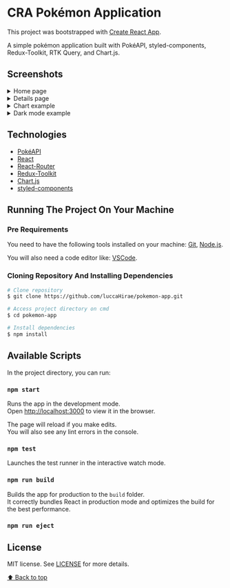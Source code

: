 # CRA Pokémon Application

This project was bootstrapped with [Create React App](https://github.com/facebook/create-react-app).

A simple pokémon application built with PokéAPI, styled-components, Redux-Toolkit, RTK Query, and Chart.js.

## Screenshots

<details>
 <summary>Home page</summary>
 <p>
   
![PD-Homepage](https://user-images.githubusercontent.com/27739280/147975266-21c293f4-6230-4c0b-aefc-59e794ea0947.png)
</p>
</details>

<details>
 <summary>Details page</summary>
 <p>

![PD-PókemonDetails](https://user-images.githubusercontent.com/27739280/147975605-cd7af32a-13d0-4394-8997-4e365f13495e.png)
</p>
</details>

<details>
 <summary>Chart example</summary>
 <p>
   
![PD-ChartExample](https://user-images.githubusercontent.com/27739280/147975674-ca3d79a9-b187-4ef8-9282-2b878cdefe8f.png)
</p>
</details>

<details>
 <summary>Dark mode example</summary>
 <p>
   
![PD-DarkModeExample](https://user-images.githubusercontent.com/27739280/147975733-b2ea61c7-84ba-4cab-a729-1793a98360f0.png)
</p>
</details>

## Technologies

- [PokéAPI](https://pokeapi.co/)
- [React](https://reactjs.org/)
- [React-Router](https://reactrouter.com/)
- [Redux-Toolkit](https://redux-toolkit.js.org/)
- [Chart.js](https://www.chartjs.org/)
- [styled-components](https://styled-components.com/)

## Running The Project On Your Machine

### Pre Requirements

You need to have the following tools installed on your machine:
[Git](https://git-scm.com), [Node.js](https://nodejs.org/en/).

You will also need a code editor like: 
[VSCode](https://code.visualstudio.com/).

### Cloning Repository And Installing Dependencies

```bash
# Clone repository
$ git clone https://github.com/luccaHirae/pokemon-app.git

# Access project directory on cmd
$ cd pokemon-app

# Install dependencies
$ npm install
```

## Available Scripts

In the project directory, you can run:

### `npm start`

Runs the app in the development mode.\
Open [http://localhost:3000](http://localhost:3000) to view it in the browser.

The page will reload if you make edits.\
You will also see any lint errors in the console.

### `npm test`

Launches the test runner in the interactive watch mode.

### `npm run build`

Builds the app for production to the `build` folder.\
It correctly bundles React in production mode and optimizes the build for the best performance.

### `npm run eject`

## License

MIT license. See [LICENSE](LICENSE) for more details.

[⬆ Back to top](#cra-pokémon-application)
